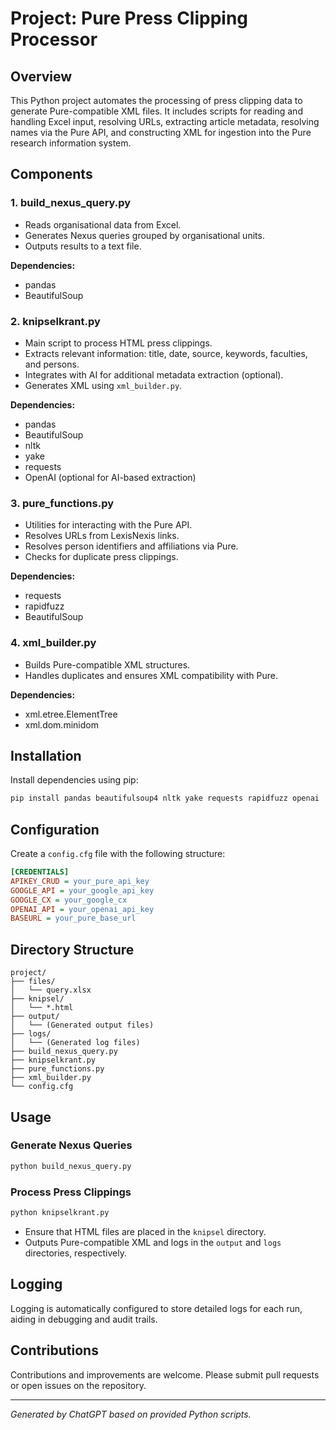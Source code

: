# Project: Pure Press Clipping Processor

## Overview
This Python project automates the processing of press clipping data to generate Pure-compatible XML files. It includes scripts for reading and handling Excel input, resolving URLs, extracting article metadata, resolving names via the Pure API, and constructing XML for ingestion into the Pure research information system.

## Components

### 1. **build_nexus_query.py**
- Reads organisational data from Excel.
- Generates Nexus queries grouped by organisational units.
- Outputs results to a text file.

**Dependencies:**
- pandas
- BeautifulSoup

### 2. **knipselkrant.py**
- Main script to process HTML press clippings.
- Extracts relevant information: title, date, source, keywords, faculties, and persons.
- Integrates with AI for additional metadata extraction (optional).
- Generates XML using `xml_builder.py`.

**Dependencies:**
- pandas
- BeautifulSoup
- nltk
- yake
- requests
- OpenAI (optional for AI-based extraction)

### 3. **pure_functions.py**
- Utilities for interacting with the Pure API.
- Resolves URLs from LexisNexis links.
- Resolves person identifiers and affiliations via Pure.
- Checks for duplicate press clippings.

**Dependencies:**
- requests
- rapidfuzz
- BeautifulSoup

### 4. **xml_builder.py**
- Builds Pure-compatible XML structures.
- Handles duplicates and ensures XML compatibility with Pure.

**Dependencies:**
- xml.etree.ElementTree
- xml.dom.minidom

## Installation

Install dependencies using pip:
```bash
pip install pandas beautifulsoup4 nltk yake requests rapidfuzz openai
```

## Configuration

Create a `config.cfg` file with the following structure:
```ini
[CREDENTIALS]
APIKEY_CRUD = your_pure_api_key
GOOGLE_API = your_google_api_key
GOOGLE_CX = your_google_cx
OPENAI_API = your_openai_api_key
BASEURL = your_pure_base_url
```

## Directory Structure
```
project/
├── files/
│   └── query.xlsx
├── knipsel/
│   └── *.html
├── output/
│   └── (Generated output files)
├── logs/
│   └── (Generated log files)
├── build_nexus_query.py
├── knipselkrant.py
├── pure_functions.py
├── xml_builder.py
└── config.cfg
```

## Usage

### Generate Nexus Queries
```bash
python build_nexus_query.py
```

### Process Press Clippings
```bash
python knipselkrant.py
```

- Ensure that HTML files are placed in the `knipsel` directory.
- Outputs Pure-compatible XML and logs in the `output` and `logs` directories, respectively.

## Logging
Logging is automatically configured to store detailed logs for each run, aiding in debugging and audit trails.

## Contributions
Contributions and improvements are welcome. Please submit pull requests or open issues on the repository.

---

*Generated by ChatGPT based on provided Python scripts.*


